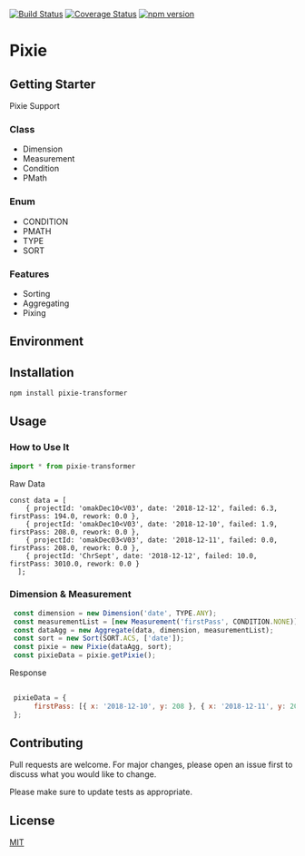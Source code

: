 [![Build Status](https://travis-ci.com/briankpw/pixie.svg?branch=master)](https://travis-ci.com/briankpw/pixie)
[![Coverage Status](https://coveralls.io/repos/github/briankpw/pixie/badge.svg?branch=master)](https://coveralls.io/github/briankpw/pixie?branch=master)
[![npm version](https://badge.fury.io/js/pixie-transformer.svg)](https://badge.fury.io/js/pixie-transformer)

# Pixie
## Getting Starter
Pixie Support 

### Class
- Dimension
- Measurement
- Condition
- PMath

### Enum
- CONDITION
- PMATH
- TYPE
- SORT

### Features 
- Sorting
- Aggregating
- Pixing

## Environment 

## Installation
```bash
npm install pixie-transformer
```

## Usage
### How to Use It

```javascript typescript
import * from pixie-transformer
```

Raw Data
```
const data = [
    { projectId: 'omakDec10<V03', date: '2018-12-12', failed: 6.3, firstPass: 194.0, rework: 0.0 },
    { projectId: 'omakDec10<V03', date: '2018-12-10', failed: 1.9, firstPass: 208.0, rework: 0.0 },
    { projectId: 'omakDec03<V03', date: '2018-12-11', failed: 0.0, firstPass: 208.0, rework: 0.0 },
    { projectId: 'ChrSept', date: '2018-12-12', failed: 10.0, firstPass: 3010.0, rework: 0.0 }
  ];
```

### Dimension & Measurement 
```javascript typescript
 const dimension = new Dimension('date', TYPE.ANY);
 const measurementList = [new Measurement('firstPass', CONDITION.NONE)];
 const dataAgg = new Aggregate(data, dimension, measurementList);
 const sort = new Sort(SORT.ACS, ['date']);
 const pixie = new Pixie(dataAgg, sort);
 const pixieData = pixie.getPixie();
```

Response
```javascript typescript
  
 pixieData = {
      firstPass: [{ x: '2018-12-10', y: 208 }, { x: '2018-12-11', y: 208 }, { x: '2018-12-12', y: 194 }, { x: '2018-12-12', y: 3010 }]
 };
```

## Contributing
Pull requests are welcome. For major changes, please open an issue first to discuss what you would like to change.

Please make sure to update tests as appropriate.

## License
[MIT](https://choosealicense.com/licenses/mit/)
